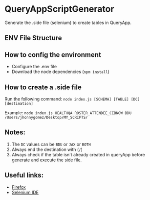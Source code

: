 # QueryAppScriptGenerator

Generate the .side file (selenium) to create tables in QueryApp.

## ENV File Structure

## How to config the environment
- Configure the .env file
- Download the node dependencies (`npm install`)

## How to create a .side file
Run the following command: `node index.js [SCHEMA] [TABLE] [DC] [destination]`

Example: `node index.js HEALTHQA ROSTER_ATTENDEE_CEBNOW BDU /Users/jhonnygomez/Desktop/MY_SCRIPTS/`

## Notes: 
1. The `DC` values can be `BDU` or `JAX` or `BOTH`
2. Always end the destination with (`/`)
3. Always check if the table isn't already created in queryApp before generate and execute the side file.

## Useful links:
- [Firefox](https://www.mozilla.org/en-US/firefox/download/)
- [Selenium IDE](https://addons.mozilla.org/en-US/firefox/addon/selenium-ide/)


